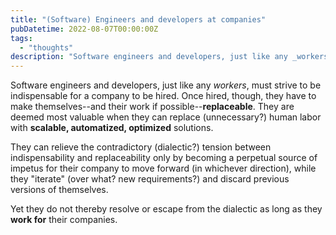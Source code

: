 ```yaml
---
title: "(Software) Engineers and developers at companies"
pubDatetime: 2022-08-07T00:00:00Z
tags:
  - "thoughts"
description: "Software engineers and developers, just like any _workers_, must strive to be indispensable for a company to be hired. Once hired, though, they have to make themselves--and their…"
---
```


Software engineers and developers, just like any _workers_, must strive to be indispensable for a company to be hired.
Once hired, though, they have to make themselves--and their work if possible--**replaceable**. 
They are deemed most valuable when they can replace (unnecessary?) human labor with **scalable, automatized, optimized** solutions.

They can relieve the contradictory (dialectic?) tension between indispensability and replaceability 
only by becoming a perpetual source of impetus for their company to move forward (in whichever direction),
while they "iterate" (over what? new requirements?) and discard previous versions of themselves.

Yet they do not thereby resolve or escape from the dialectic as long as they **work for** their companies.
